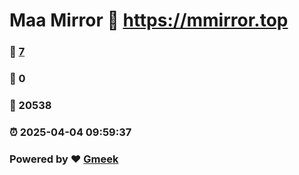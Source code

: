 # Maa Mirror :link: https://mmirror.top 
### :page_facing_up: [7](https://mmirror.top/tag.html) 
### :speech_balloon: 0 
### :hibiscus: 20538 
### :alarm_clock: 2025-04-04 09:59:37 
### Powered by :heart: [Gmeek](https://github.com/Meekdai/Gmeek)
